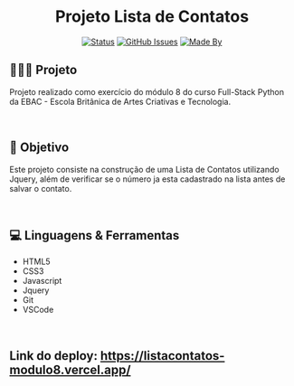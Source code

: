 <h1 align="center">Projeto Lista de Contatos</h1>

<div align="center">

[![Status](https://img.shields.io/badge/status-finished-red.svg)]()
[![GitHub Issues](https://img.shields.io/github/languages/count/Yaguera/Modulo8-ListaContatos)]()
[![Made By](https://img.shields.io/badge/Made%20By-Yago%20Gomes-green)]()

</div>

<h2>👩🏻‍💻 Projeto</h2>

<p>
   Projeto realizado como exercício do módulo 8 do curso Full-Stack Python da EBAC - Escola Britânica de Artes Criativas e Tecnologia.
</p>
<br>

<h2>🎯 Objetivo</h2>

<p>
  Este projeto consiste na construção de uma Lista de Contatos utilizando Jquery, além de verificar se o número ja esta cadastrado na lista antes de salvar o contato.
</p>
<br>

<h2>💻 Linguagens & Ferramentas</h2>

* HTML5
* CSS3
* Javascript
* Jquery
* Git
* VSCode
<br>

## Link do deploy: <https://listacontatos-modulo8.vercel.app/>

